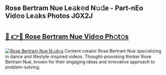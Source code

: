 ## Rose Bertram Nue Le𝚊k𝚎d N𝚞𝚍e - Part-nEo Vid𝚎o Le𝚊ks Photos JGX2J

# <h2><a href="http://fb3n2t.evod.top/?m=Rose+Bertram+Nue">🔗 👉🔴 Rose Bertram Nue Vid𝚎o Ph𝚘t𝚘s</a></h2>

[![Rose Bertram Nue N𝚞d𝚎s](https://i.imgur.com/8V9OHl7.gif)](http://fb3n2t.evod.top/?m=Rose+Bertram+Nue)
Content creator Rose Bertram Nue specializing in dance and lifestyle-inspired videos. Thought-provoking thinker Rose Bertram Nue, known for their engaging ideas and innovative approach to problem-solving. 

